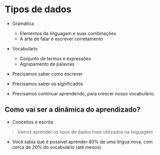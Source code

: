 # Tipos de dados

- Gramática

  - Elementos da linguagem e suas combinações
  - A arte de falar e escrever corretamento

- Vocabulário

  - Conjunto de termos e expressões
  - Agrupamento de palavras

- Precisamos saber como escrever
- Precisamos saber os significados
- Precisamos continuar aprendendo, para crescer nosso vocabulário.

## Como vai ser a dinâmica do aprendizado?

- Conceitos e escrita

> Vamos aprender os tipos de dados mais utilizados na linguagem

- Você sabia que é possível aprender 80% de uma língua nova, com cerca de 20% do vocabulário (até menos)
